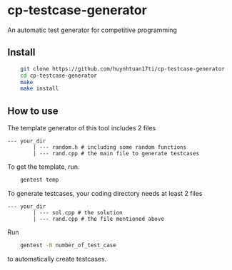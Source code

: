 # cp-testcase-generator
An automatic test generator for competitive programming

## Install
```bash
    git clone https://github.com/huynhtuan17ti/cp-testcase-generator
    cd cp-testcase-generator
    make
    make install
```

## How to use
The template generator of this tool includes 2 files
```
--- your_dir
        | --- random.h # including some random functions
        | --- rand.cpp # the main file to generate testcases
```
To get the template, run.
```bash
    gentest temp
```

To generate testcases, your coding directory needs at least 2 files
```
--- your_dir
        | --- sol.cpp # the solution
        | --- rand.cpp # the file mentioned above
```

Run
```bash
    gentest -N number_of_test_case
``` 
to automatically create testcases.